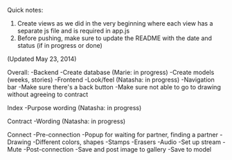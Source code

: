 Quick notes:
1. Create views as we did in the very beginning where each view has a separate js file and is required in app.js
2. Before pushing, make sure to update the README with the date and status (if in progress or done)

(Updated May 23, 2014)

Overall:
	-Backend
		-Create database (Marie: in progress)
			-Create models (weeks, stories)
	-Frontend
		-Look/feel (Natasha: in progress)
		-Navigation bar
			-Make sure there's a back button
			-Make sure not able to go to drawing without agreeing to contract

Index
	-Purpose wording (Natasha: in progress)

Contract
	-Wording (Natasha: in progress)

Connect
	-Pre-connection
		-Popup for waiting for partner, finding a partner 
	-Drawing
		-Different colors, shapes
		-Stamps
		-Erasers
	-Audio
		-Set up stream
		-Mute
	-Post-connection
		-Save and post image to gallery
		-Save to model